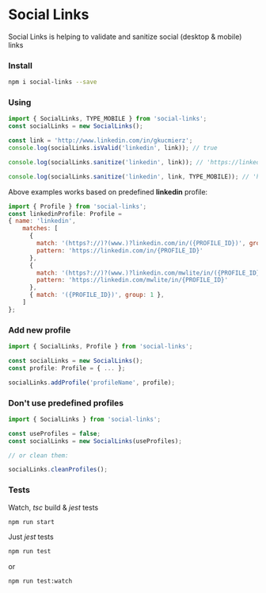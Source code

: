 # Social Links

Social Links is helping to validate and sanitize social (desktop & mobile) links

### Install
```bash
npm i social-links --save
```

### Using
```js
import { SocialLinks, TYPE_MOBILE } from 'social-links';
const socialLinks = new SocialLinks();

const link = 'http://www.linkedin.com/in/gkucmierz';
console.log(socialLinks.isValid('linkedin', link)); // true

console.log(socialLinks.sanitize('linkedin', link)); // 'https://linkedin.com/in/gkucmierz'

console.log(socialLinks.sanitize('linkedin', link, TYPE_MOBILE)); // 'https://linkedin.com/mwlite/in/gkucmierz'
```

Above examples works based on predefined **linkedin** profile:
```js
import { Profile } from 'social-links';
const linkedinProfile: Profile =
{ name: 'linkedin',
    matches: [
      {
        match: '(https?://)?(www.)?linkedin.com/in/({PROFILE_ID})', group: 3, type: TYPE_DESKTOP,
        pattern: 'https://linkedin.com/in/{PROFILE_ID}'
      },
      {
        match: '(https?://)?(www.)?linkedin.com/mwlite/in/({PROFILE_ID})', group: 3, type: TYPE_MOBILE,
        pattern: 'https://linkedin.com/mwlite/in/{PROFILE_ID}'
      },
      { match: '({PROFILE_ID})', group: 1 },
    ]
};
```

### Add new profile
```js
import { SocialLinks, Profile } from 'social-links';

const socialLinks = new SocialLinks();
const profile: Profile = { ... };

socialLinks.addProfile('profileName', profile);
```

### Don't use predefined profiles
```js
import { SocialLinks } from 'social-links';

const useProfiles = false;
const socialLinks = new SocialLinks(useProfiles);

// or clean them:

socialLinks.cleanProfiles();
```

### Tests

Watch, *tsc* build & *jest* tests
```bash
npm run start
```

Just *jest* tests
```bash
npm run test
```
or
```bash
npm run test:watch
```

